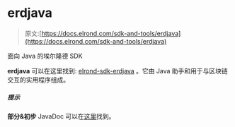 # erdjava

> 原文:[https://docs.elrond.com/sdk-and-tools/erdjava](https://docs.elrond.com/sdk-and-tools/erdjava)

 面向 Java 的埃尔隆德 SDK

**erdjava** 可以在这里找到: [elrond-sdk-erdjava](https://github.com/ElrondNetwork/elrond-sdk-erdjava/) 。它由 Java 助手和用于与区块链交互的实用程序组成。

##### 提示

**部分&初步** JavaDoc 可以在[这里](https://elrondnetwork.github.io/elrond-sdk-docs/erdjava)找到。